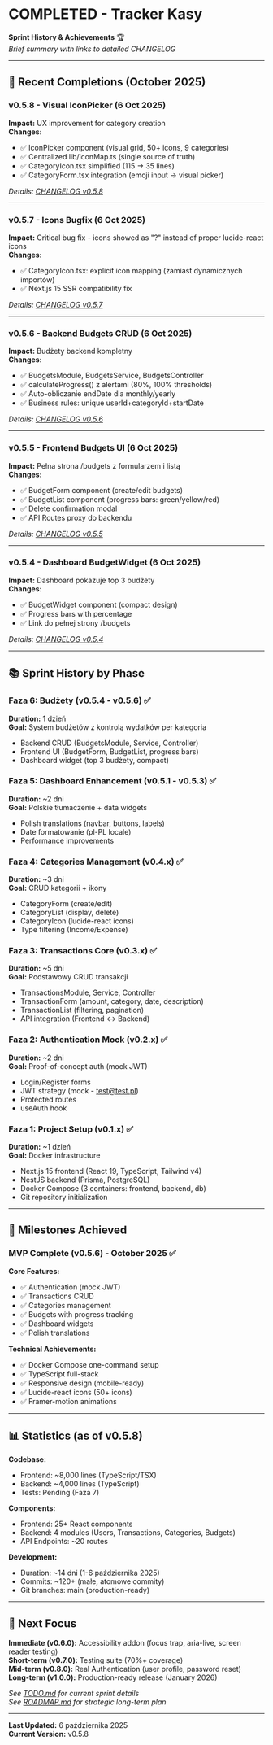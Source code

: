 # COMPLETED - Tracker Kasy

**Sprint History & Achievements** 🏆  
_Brief summary with links to detailed CHANGELOG_

---

## 🎉 Recent Completions (October 2025)

### v0.5.8 - Visual IconPicker (6 Oct 2025)
**Impact:** UX improvement for category creation  
**Changes:**
- ✅ IconPicker component (visual grid, 50+ icons, 9 categories)
- ✅ Centralized lib/iconMap.ts (single source of truth)
- ✅ CategoryIcon.tsx simplified (115 → 35 lines)
- ✅ CategoryForm.tsx integration (emoji input → visual picker)

_Details: [CHANGELOG v0.5.8](./CHANGELOG.md#058---2025-10-06)_

---

### v0.5.7 - Icons Bugfix (6 Oct 2025)
**Impact:** Critical bug fix - icons showed as "?" instead of proper lucide-react icons  
**Changes:**
- ✅ CategoryIcon.tsx: explicit icon mapping (zamiast dynamicznych importów)
- ✅ Next.js 15 SSR compatibility fix

_Details: [CHANGELOG v0.5.7](./CHANGELOG.md#057---2025-10-06)_

---

### v0.5.6 - Backend Budgets CRUD (6 Oct 2025)
**Impact:** Budżety backend kompletny  
**Changes:**
- ✅ BudgetsModule, BudgetsService, BudgetsController
- ✅ calculateProgress() z alertami (80%, 100% thresholds)
- ✅ Auto-obliczanie endDate dla monthly/yearly
- ✅ Business rules: unique userId+categoryId+startDate

_Details: [CHANGELOG v0.5.6](./CHANGELOG.md#056---2025-10-06)_

---

### v0.5.5 - Frontend Budgets UI (6 Oct 2025)
**Impact:** Pełna strona /budgets z formularzem i listą  
**Changes:**
- ✅ BudgetForm component (create/edit budgets)
- ✅ BudgetList component (progress bars: green/yellow/red)
- ✅ Delete confirmation modal
- ✅ API Routes proxy do backendu

_Details: [CHANGELOG v0.5.5](./CHANGELOG.md#055---2025-10-06)_

---

### v0.5.4 - Dashboard BudgetWidget (6 Oct 2025)
**Impact:** Dashboard pokazuje top 3 budżety  
**Changes:**
- ✅ BudgetWidget component (compact design)
- ✅ Progress bars with percentage
- ✅ Link do pełnej strony /budgets

_Details: [CHANGELOG v0.5.4](./CHANGELOG.md#054---2025-10-06)_

---

## 📚 Sprint History by Phase

### Faza 6: Budżety (v0.5.4 - v0.5.6) ✅
**Duration:** 1 dzień  
**Goal:** System budżetów z kontrolą wydatków per kategoria
- Backend CRUD (BudgetsModule, Service, Controller)
- Frontend UI (BudgetForm, BudgetList, progress bars)
- Dashboard widget (top 3 budżety, compact)

### Faza 5: Dashboard Enhancement (v0.5.1 - v0.5.3) ✅
**Duration:** ~2 dni  
**Goal:** Polskie tłumaczenie + data widgets
- Polish translations (navbar, buttons, labels)
- Date formatowanie (pl-PL locale)
- Performance improvements

### Faza 4: Categories Management (v0.4.x) ✅
**Duration:** ~3 dni  
**Goal:** CRUD kategorii + ikony
- CategoryForm (create/edit)
- CategoryList (display, delete)
- CategoryIcon (lucide-react icons)
- Type filtering (Income/Expense)

### Faza 3: Transactions Core (v0.3.x) ✅
**Duration:** ~5 dni  
**Goal:** Podstawowy CRUD transakcji
- TransactionsModule, Service, Controller
- TransactionForm (amount, category, date, description)
- TransactionList (filtering, pagination)
- API integration (Frontend ↔ Backend)

### Faza 2: Authentication Mock (v0.2.x) ✅
**Duration:** ~2 dni  
**Goal:** Proof-of-concept auth (mock JWT)
- Login/Register forms
- JWT strategy (mock - test@test.pl)
- Protected routes
- useAuth hook

### Faza 1: Project Setup (v0.1.x) ✅
**Duration:** ~1 dzień  
**Goal:** Docker infrastructure
- Next.js 15 frontend (React 19, TypeScript, Tailwind v4)
- NestJS backend (Prisma, PostgreSQL)
- Docker Compose (3 containers: frontend, backend, db)
- Git repository initialization

---

## 🏁 Milestones Achieved

### MVP Complete (v0.5.6) - October 2025 ✅
**Core Features:**
- ✅ Authentication (mock JWT)
- ✅ Transactions CRUD
- ✅ Categories management
- ✅ Budgets with progress tracking
- ✅ Dashboard widgets
- ✅ Polish translations

**Technical Achievements:**
- ✅ Docker Compose one-command setup
- ✅ TypeScript full-stack
- ✅ Responsive design (mobile-ready)
- ✅ Lucide-react icons (50+ icons)
- ✅ Framer-motion animations

---

## 📊 Statistics (as of v0.5.8)

**Codebase:**
- Frontend: ~8,000 lines (TypeScript/TSX)
- Backend: ~4,000 lines (TypeScript)
- Tests: Pending (Faza 7)

**Components:**
- Frontend: 25+ React components
- Backend: 4 modules (Users, Transactions, Categories, Budgets)
- API Endpoints: ~20 routes

**Development:**
- Duration: ~14 dni (1-6 października 2025)
- Commits: ~120+ (małe, atomowe commity)
- Git branches: main (production-ready)

---

## 🎯 Next Focus

**Immediate (v0.6.0):** Accessibility addon (focus trap, aria-live, screen reader testing)  
**Short-term (v0.7.0):** Testing suite (70%+ coverage)  
**Mid-term (v0.8.0):** Real Authentication (user profile, password reset)  
**Long-term (v1.0.0):** Production-ready release (January 2026)

_See [TODO.md](./TODO.md) for current sprint details_  
_See [ROADMAP.md](./ROADMAP.md) for strategic long-term plan_

---

**Last Updated:** 6 października 2025  
**Current Version:** v0.5.8
